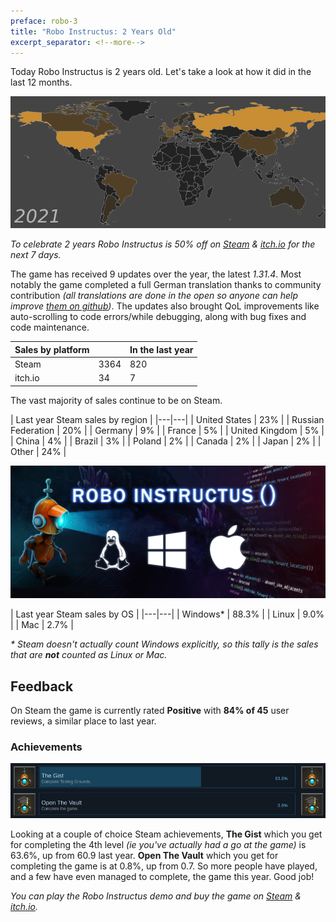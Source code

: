 ```yaml
---
preface: robo-3
title: "Robo Instructus: 2 Years Old"
excerpt_separator: <!--more-->
---
```

Today Robo Instructus is 2 years old. Let's take a look at how it did in the last 12 months.

![](/assets/2021-07-16/heatmap.png "Steam sales heatmap")
<!--more-->

_To celebrate 2 years Robo Instructus is 50% off on [Steam](https://store.steampowered.com/app/1032170) & [itch.io](https://bigabgames.itch.io/robo-instructus) for the next 7 days._

The game has received 9 updates over the year, the latest _1.31.4_. Most notably the game completed a full German translation thanks to community contribution _(all translations are done in the open so anyone can help improve [them on github](https://github.com/big-ab-games/robo-instructus-translation))_.
The updates also brought QoL improvements like auto-scrolling to code errors/while debugging, along with bug fixes and code maintenance.

| Sales by platform |  | In the last year |
|---|---|---|
| Steam | 3364 | 820 |
| itch.io | 34 | 7 |

The vast majority of sales continue to be on Steam.

| Last year Steam sales by region |
|---|---|
| United States | 23% |
| Russian Federation | 20% |
| Germany | 9% |
| France | 5% |
| United Kingdom | 5% |
| China | 4% |
| Brazil | 3% |
| Poland | 2% |
| Canada | 2% |
| Japan | 2% |
| Other | 24% |

![](/assets/2020-07-16/os.jpg)

| Last year Steam sales by OS |
|---|---|
| Windows* | 88.3% |
| Linux | 9.0% |
| Mac | 2.7% |

_* Steam doesn't actually count Windows explicitly, so this tally is the sales that are **not** counted as Linux or Mac._

## Feedback
On Steam the game is currently rated **Positive** with **84% of 45** user reviews, a similar place to last year.

### Achievements
![](/assets/2021-07-16/cheevos.png "It's still hard")

Looking at a couple of choice Steam achievements, **The Gist** which you get for completing the 4th level _(ie you've actually had a go at the game)_ is 63.6%, up from 60.9 last year. **Open The Vault** which you get for completing the game is at 0.8%, up from 0.7. So more people have played, and a few have even managed to complete, the game this year. Good job!

_You can play the Robo Instructus demo and buy the game on [Steam](https://store.steampowered.com/app/1032170) & [itch.io](https://bigabgames.itch.io/robo-instructus)._